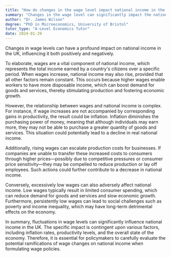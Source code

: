 ```yaml
---
title: "How do changes in the wage level impact national income in the UK?"
summary: "Changes in the wage level can significantly impact the national income in the UK, either positively or negatively."
author: "Dr. James Wilson"
degree: "PhD in Microeconomics, University of Bristol"
tutor_type: "A-Level Economics Tutor"
date: 2024-01-29
---
```


Changes in wage levels can have a profound impact on national income in the UK, influencing it both positively and negatively.

To elaborate, wages are a vital component of national income, which represents the total income earned by a country's citizens over a specific period. When wages increase, national income may also rise, provided that all other factors remain constant. This occurs because higher wages enable workers to have more disposable income, which can boost demand for goods and services, thereby stimulating production and fostering economic growth.

However, the relationship between wages and national income is complex. For instance, if wage increases are not accompanied by corresponding gains in productivity, the result could be inflation. Inflation diminishes the purchasing power of money, meaning that although individuals may earn more, they may not be able to purchase a greater quantity of goods and services. This situation could potentially lead to a decline in real national income.

Additionally, rising wages can escalate production costs for businesses. If companies are unable to transfer these increased costs to consumers through higher prices—possibly due to competitive pressures or consumer price sensitivity—they may be compelled to reduce production or lay off employees. Such actions could further contribute to a decrease in national income.

Conversely, excessively low wages can also adversely affect national income. Low wages typically result in limited consumer spending, which can reduce demand for goods and services and slow economic growth. Furthermore, persistently low wages can lead to social challenges such as poverty and income inequality, which may have long-term detrimental effects on the economy.

In summary, fluctuations in wage levels can significantly influence national income in the UK. The specific impact is contingent upon various factors, including inflation rates, productivity levels, and the overall state of the economy. Therefore, it is essential for policymakers to carefully evaluate the potential ramifications of wage changes on national income when formulating wage policies.
    